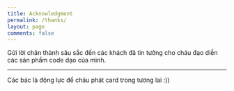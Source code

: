 ```yaml
---
title: Acknowledgment
permalink: /thanks/
layout: page
comments: false
---
```


Gửi lời chân thành sâu sắc đến các khách đã tin tưởng cho cháu đạo diễn các sản phẩm code dạo của mình.

<hr>

Các bác là động lực để cháu phát card trong tương lai :))